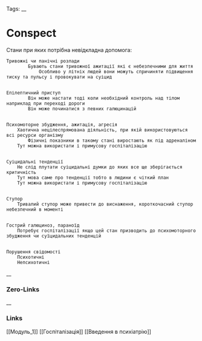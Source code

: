 Tags:
__
# Conspect

Стани при яких потрібна невідкладна допомога:

	Тривожні чи панічні розлади
			Бувають стани тривожної ажитації які є небезпечними для життя
				Особливо у літніх людей вони можуть спричиняти підвищення тиску та пульсу і провокувати на суіцид
				
				
	Епілептичний приступ
			Він може настати тоді коли необхідний контроль над тілом наприклад при переході дороги 
			Він може починатися з певних галюцинацій 		
			
	
	Психомоторне збудження, ажитація, агресія
		Хаотична нецілеспрямована діяльність, при якій використовуються всі ресурси організму
			Фізичні показники в такому стані виростають як під адреналіном
		Тут можна використати і примусову госпіталізацію


	Суіцидальні тенденції
		Не слід плутати суіцидальні думки до яких все ще зберігається критичність
		Тут мова саме про тенденції тобто в людини є чіткий план
		Тут можна використати і примусову госпіталізацію


	Ступор
		Тривалий ступор може привести до виснаження, короткочасний ступор небезпечний в моменті


	Гострий галюциноз, параноїд
		Потребує госпіталізації якщо цей стан призводить до психомоторного збудження чи суїцидальних тенденцій
		

	Порушення свідомості
		Психотичні
		Непсихотичні
__
### Zero-Links

__
### Links
[[Модуль_1]] [[Госпіталізація]]
[[Введення в психіатрію]]